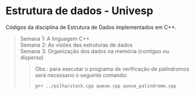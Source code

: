 # Estrutura de dados - Univesp
Códigos da disciplina de Estrutura de Dados implementados em C++.

> Semana 1: A linguagem C++ <br>
> Semana 2: As visões das estruturas de dados <br>
> Semana 3: Organização dos dados na memória (contíguo ou disperso) <br>
>> Obs.: para executar o programa de verificação de palíndromos será necessario o seguinte comando: 
>> ~~~zsh 
>> g++ ../pilha/stack.cpp queue.cpp queue_palindrome.cpp
